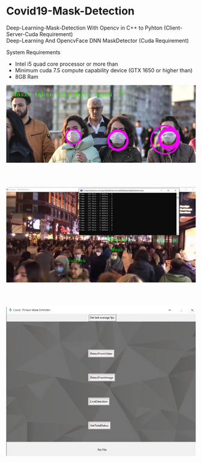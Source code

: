 # Covid19-Mask-Detection
Deep-Learning-Mask-Detection With Opencv in C++ to Pyhton (Client-Server-Cuda Requirement)<br>
Deep-Learning And OpencvFace DNN MaskDetector (Cuda Requirement)

System Requirements <br>

<ul>
<li>Intel i5 quad core processor or more than</li>
<li>Minimum cuda 7.5 compute capability device (GTX 1650 or higher than)</li>
<li>8GB Ram</li>
</ul>

<img src="Sample1.png">

<br><br>

<img src="Sample2.jpg">

<br><br>

<img src="Maskdetector.PNG">

